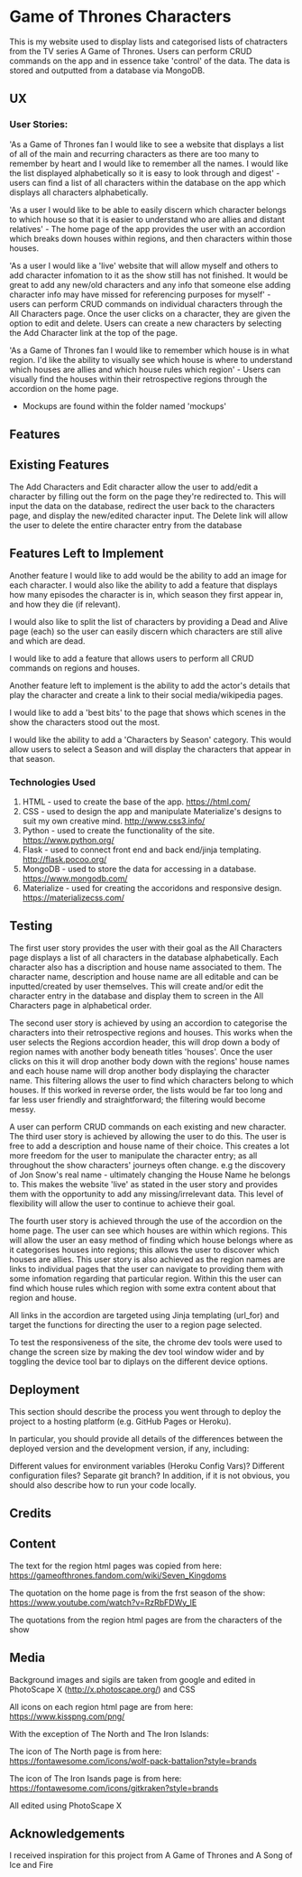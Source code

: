 # Game of Thrones Characters

This is my website used to display lists and categorised lists of chatracters from the TV series A Game of Thrones. Users can perform CRUD commands on the app and in essence take 'control' of the data. The data is stored and outputted from a database via MongoDB.

## UX

### User Stories:
'As a Game of Thrones fan I would like to see a website that displays a list of all of the main and recurring characters as there are too many to remember by heart and I would like to remember all the names. I would like the list displayed alphabetically so it is easy to look through and digest' - users can find a list of all characters within the database on the app which displays all characters alphabetically.

'As a user I would like to be able to easily discern which character belongs to which house so that it is easier to understand who are allies and distant relatives' - The home page of the app provides the user with an accordion which breaks down houses within regions, and then characters within those houses.


'As a user I would like a 'live' website that will allow myself and others to add character infomation to it as the show still has not finished. It would be great to add any new/old characters and any info that someone else adding character info may have missed for referencing purposes for myself' - users can perform CRUD commands on individual characters through the All Characters page. Once the user clicks on a character, they are given the option to edit and delete. Users can create a new characters by selecting the Add Character link at the top of the page.

'As a Game of Thrones fan I would like to remember which house is in what region. I'd like the ability to visually see which house is where to understand which houses are allies and which house rules which region' - Users can visually find the houses within their retrospective regions through the accordion on the home page.


* Mockups are found within the folder named 'mockups'


## Features

## Existing Features
The Add Characters and Edit character allow the user to add/edit a character by filling out the form on the page they're redirected to. This will input the data on the database, redirect the user back to the characters page, and display the new/edited character input. The Delete link will allow the user to delete the entire character entry from the database


## Features Left to Implement
Another feature I would like to add would be the ability to add an image for each character. I would also like the ability to add a feature that displays how many episodes the character is in, which season they first appear in, and how they die (if relevant).

I would also like to split the list of characters by providing a Dead and Alive page (each) so the user can easily discern which characters are still alive and which are dead.

I would like to add a feature that allows users to perform all CRUD commands on regions and houses.

Another feature left to implement is the ability to add the actor's details that play the character and create a link to their social media/wikipedia pages.

I would like to add a 'best bits' to the page that shows which scenes in the show the characters stood out the most.

I would like the ability to add a 'Characters by Season' category. This would allow users to select a Season and will display the characters that appear in that season.


### Technologies Used

1. HTML - used to create the base of the app. https://html.com/
2. CSS - used to design the app and manipulate Materialize's designs to suit my own creative mind. http://www.css3.info/
3. Python - used to create the functionality of the site. https://www.python.org/
4. Flask - used to connect front end and back end/jinja templating. http://flask.pocoo.org/
5. MongoDB - used to store the data for accessing in a database. https://www.mongodb.com/
6. Materialize - used for creating the accoridons and responsive design. https://materializecss.com/

## Testing
The first user story provides the user with their goal as the All Characters page displays a list of all characters in the database alphabetically. Each character also has a discription and house name associated to them. The character name, description and house name are all editable and can be inputted/created by user themselves. This will create and/or edit the character entry in the database and display them to screen in the All Characters page in alphabetical order.

The second user story is achieved by using an accordion to categorise the characters into their retrospective regions and houses. This works when the user selects the Regions accordion header, this will drop down a body of region names with another body beneath titles 'houses'. Once the user clicks on this it will drop another body down with the regions' house names and each house name will drop another body displaying the character name. This filtering allows the user to find which characters belong to which houses. If this worked in reverse order, the lists would be far too long and far less user friendly and straightforward; the filtering would become messy.

A user can perform CRUD commands on each existing and new character. The third user story is achieved by allowing the user to do this. The user is free to add a description and house name of their choice. This creates a lot more freedom for the user to manipulate the character entry; as all throughout the show characters' journeys often change. e.g the discovery of Jon Snow's real name - ultimately changing the House Name he belongs to. This makes the website 'live' as stated in the user story and provides them with the opportunity to add any missing/irrelevant data. This level of flexibility will allow the user to continue to achieve their goal.

The fourth user story is achieved through the use of the accordion on the home page. The user can see which houses are within which regions. This will allow the user an easy method of finding which house belongs where as it categorises houses into regions; this allows the user to discover which houses are allies. This user story is also achieved as the region names are links to individual pages that the user can navigate to providing them with some infomation regarding that particular region. Within this the user can find which house rules which region with some extra content about that region and house.


All links in the accordion are targeted using Jinja templating (url_for) and target the functions for directing the user to a region page selected. 

To test the responsiveness of the site, the chrome dev tools were used to change the screen size by making the dev tool window wider and by toggling the device tool bar to diplays on the different device options.


## Deployment
This section should describe the process you went through to deploy the project to a hosting platform (e.g. GitHub Pages or Heroku).

In particular, you should provide all details of the differences between the deployed version and the development version, if any, including:

Different values for environment variables (Heroku Config Vars)?
Different configuration files?
Separate git branch?
In addition, if it is not obvious, you should also describe how to run your code locally.

## Credits
## Content
The text for the region html pages was copied from here: https://gameofthrones.fandom.com/wiki/Seven_Kingdoms

The quotation on the home page is from the frst season of the show: https://www.youtube.com/watch?v=RzRbFDWy_lE

The quotations from the region html pages are from the characters of the show


## Media
Background images and sigils are taken from google and edited in PhotoScape X (http://x.photoscape.org/) and CSS

All icons on each region html page are from here: https://www.kisspng.com/png/

With the exception of The North and The Iron Islands: 

The icon of The North page is from here: https://fontawesome.com/icons/wolf-pack-battalion?style=brands

The icon of The Iron Isands page is from here:
https://fontawesome.com/icons/gitkraken?style=brands

All edited using PhotoScape X


## Acknowledgements
I received inspiration for this project from A Game of Thrones and A Song of Ice and Fire
